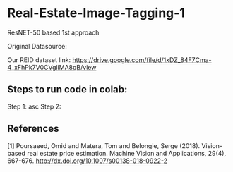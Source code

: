 # Real-Estate-Image-Tagging-1
ResNET-50 based 1st approach

Original Datasource:

Our REID dataset link: https://drive.google.com/file/d/1xDZ_84F7Cma-4_xFhPk7V0CVgliMA8qB/view
## Steps to run code in colab:
Step 1: asc
Step 2: 
## References
<a id="1">[1]</a> 
Poursaeed, Omid and Matera, Tom and Belongie, Serge (2018). 
Vision-based real estate price estimation. 
Machine Vision and Applications, 29(4), 667-676.
http://dx.doi.org/10.1007/s00138-018-0922-2
